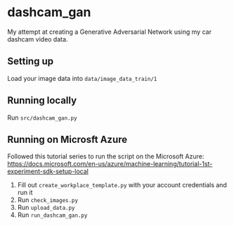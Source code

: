 # dashcam_gan

My attempt at creating a Generative Adversarial Network using my car dashcam video data.



## Setting up
Load your image data into ```data/image_data_train/1```

## Running locally
Run ```src/dashcam_gan.py```


## Running on Microsft Azure
Followed this tutorial series to run the script on the Microsoft Azure: https://docs.microsoft.com/en-us/azure/machine-learning/tutorial-1st-experiment-sdk-setup-local

1. Fill out ```create_workplace_template.py``` with your account credentials and run it
2. Run ```check_images.py```
3. Run ```upload_data.py```
4. Run ```run_dashcam_gan.py```
